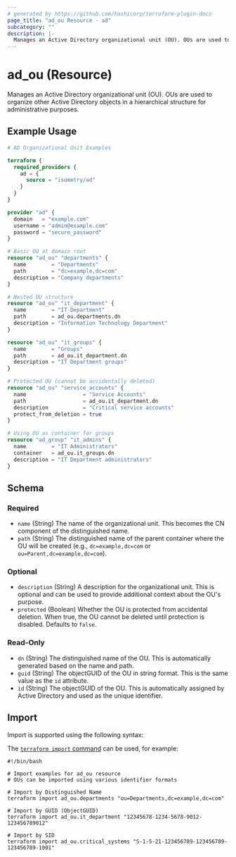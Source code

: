 ```yaml
---
# generated by https://github.com/hashicorp/terraform-plugin-docs
page_title: "ad_ou Resource - ad"
subcategory: ""
description: |-
  Manages an Active Directory organizational unit (OU). OUs are used to organize other Active Directory objects in a hierarchical structure for administrative purposes.
---
```


# ad_ou (Resource)

Manages an Active Directory organizational unit (OU). OUs are used to organize other Active Directory objects in a hierarchical structure for administrative purposes.

## Example Usage

```terraform
# AD Organizational Unit Examples

terraform {
  required_providers {
    ad = {
      source = "isometry/ad"
    }
  }
}

provider "ad" {
  domain   = "example.com"
  username = "admin@example.com"
  password = "secure_password"
}

# Basic OU at domain root
resource "ad_ou" "departments" {
  name        = "Departments"
  path        = "dc=example,dc=com"
  description = "Company departments"
}

# Nested OU structure
resource "ad_ou" "it_department" {
  name        = "IT Department"
  path        = ad_ou.departments.dn
  description = "Information Technology Department"
}

resource "ad_ou" "it_groups" {
  name        = "Groups"
  path        = ad_ou.it_department.dn
  description = "IT Department groups"
}

# Protected OU (cannot be accidentally deleted)
resource "ad_ou" "service_accounts" {
  name                  = "Service Accounts"
  path                  = ad_ou.it_department.dn
  description           = "Critical service accounts"
  protect_from_deletion = true
}

# Using OU as container for groups
resource "ad_group" "it_admins" {
  name        = "IT Administrators"
  container   = ad_ou.it_groups.dn
  description = "IT Department administrators"
}
```

<!-- schema generated by tfplugindocs -->
## Schema

### Required

- `name` (String) The name of the organizational unit. This becomes the CN component of the distinguished name.
- `path` (String) The distinguished name of the parent container where the OU will be created (e.g., `dc=example,dc=com` or `ou=Parent,dc=example,dc=com`).

### Optional

- `description` (String) A description for the organizational unit. This is optional and can be used to provide additional context about the OU's purpose.
- `protected` (Boolean) Whether the OU is protected from accidental deletion. When true, the OU cannot be deleted until protection is disabled. Defaults to `false`.

### Read-Only

- `dn` (String) The distinguished name of the OU. This is automatically generated based on the name and path.
- `guid` (String) The objectGUID of the OU in string format. This is the same value as the `id` attribute.
- `id` (String) The objectGUID of the OU. This is automatically assigned by Active Directory and used as the unique identifier.

## Import

Import is supported using the following syntax:

The [`terraform import` command](https://developer.hashicorp.com/terraform/cli/commands/import) can be used, for example:

```shell
#!/bin/bash

# Import examples for ad_ou resource
# OUs can be imported using various identifier formats

# Import by Distinguished Name
terraform import ad_ou.departments "ou=Departments,dc=example,dc=com"

# Import by GUID (ObjectGUID)
terraform import ad_ou.it_department "12345678-1234-5678-9012-123456789012"

# Import by SID
terraform import ad_ou.critical_systems "S-1-5-21-123456789-123456789-123456789-1001"
```
